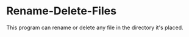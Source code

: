 Rename-Delete-Files
===================

This program can rename or delete any file in the directory it's placed.